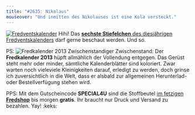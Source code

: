 ```yaml
---
title: "#2635: Nikolaus"
mouseover: "Und inmitten des Nikolauses ist eine Kola versteckt."
---
```


<a href="http://www.fonflatter.de/der-fetzige-fredventskalender-2012" title="Der fetzige Fredventskalender"><img src="http://www.fonflatter.de/adv12/fredventskalender_banner.png" alt="Fredventskalender" /></a>
Hihi! Das <a href="http://www.fonflatter.de/2012/12/06/das-6-turchen-2/"><strong>sechste Stiefelchen</strong> des diesjährigen Fredventskalenders</a> darf gerne beschaut werden.
Und so.

PS:
<img src="http://www.fonflatter.de/bilder/2013_teaser.png" alt="Fredkalender 2013" />
Zwischenstandiger Zwischenstand:
Der <strong>Fredkalender 2013 </strong>hüpft allmählich der Vollendung entgegen. Das Gerüst steht mehr oder minder, sämtliche Kalenderblätter sind koloriert. Zwar warten noch vieleviele Kleinigkeiten darauf, erledigt zu werden, doch grinse ich zuversichtlich in die Welt, dass er alsbald zur allgemeinen Herunterlad- oder Bestellverfügung stehen wird.


PPS:
Mit dem Gutscheincode <strong>SPECIAL4U</strong> sind die Stoffbeutel <a href="http://fred-o-mat.spreadshirt.net" title="Fredshop">im fetzigen <strong>Fredshop</strong></a> bis morgen <strong>gratis</strong>.
Ihr braucht nur Druck und Versand zu bezahlen.
Yay!
:keks:
